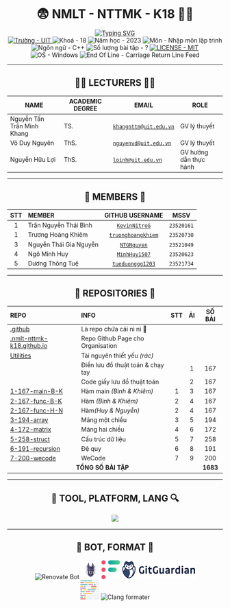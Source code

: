 <h1 align="center"><a href="https://github.com/NMLT-NTTMK-K18" style="color: inherit; text-decoration: none;">😨 NMLT - NTTMK - K18 😵‍💫</a></h1>

<div align="center">
	<a href="https://github.com/NMLT-NTTMK-K18"><img src="https://readme-typing-svg.herokuapp.com?font=JetBrains+Mono&duration=4000&pause=800&color=FDFFB6&background=222436&center=true&vCenter=true&random=true&width=500&lines=UIT;NH%E1%BA%ACP+M%C3%94N+L%E1%BA%ACP+TR%C3%8CNH;TH%E1%BA%A6Y+NGUY%E1%BB%84N+T%E1%BA%A4N+TR%E1%BA%A6N+MINH+KHANG;1000+B%C3%80I+CODE+THI%E1%BA%BEU+NHI;NMLT+NTTMK+K18;TR%C6%AF%E1%BB%9CNG+%C4%90%E1%BA%A0I+H%E1%BB%8CC+C%C3%94NG+NGH%E1%BB%86+TH%C3%94NG+TIN" alt="Typing SVG" /></a>
</div>

<!-- Source: https://git.io/typing-svg-->

<div align="center">
	<a href="https://uit.edu.vn/">
		<img src="https://img.shields.io/badge/tr%C6%B0%E1%BB%9Dng-UIT-a0c4ff?style=for-the-badge" alt="Trường - UIT">
	</a>
	<img src="https://img.shields.io/badge/kho%C3%A1-18-9bf6ff?style=for-the-badge" alt="Khoá - 18">
	<img src="https://img.shields.io/badge/n%C4%83m_h%E1%BB%8Dc-2023-caffbf?style=for-the-badge" alt="Năm học - 2023">
	<img src="https://img.shields.io/badge/m%C3%B4n-nh%E1%BA%ADp_m%C3%B4n_l%E1%BA%ADp_tr%C3%ACnh-fdffb6?style=for-the-badge" alt="Môn - Nhập môn lập trình">
	<img src="https://img.shields.io/badge/ng%C3%B4n_ng%E1%BB%AF-C%2B%2B-ffd6a5?style=for-the-badge" alt="Ngôn ngữ - C++">
	<img src="https://img.shields.io/badge/s%E1%BB%91%20l%C6%B0%E1%BB%A3ng%20b%C3%A0i%20t%E1%BA%ADp-%3F-ffadad?style=for-the-badge" alt="Số lượng bài tập - ?">
	<a href="./LICENSE">
		<img src="https://img.shields.io/badge/License-MIT-ffc6ff?style=for-the-badge" alt="LICENSE - MIT">
	</a>
	<img src="https://img.shields.io/badge/OS-Windows-bdb2ff?style=for-the-badge&logo=windows%2011" alt="OS - Windows">
	<img src="https://img.shields.io/badge/EOL-CRLF-a0c4ff?style=for-the-badge" alt="End Of Line - Carriage Return Line Feed">
</div>

---

<h2 align="center">🧑‍🏫 LECTURERS 👨‍🏫</h2>

<div align="center">
	<center>
		<table class="center-table">
			<thead>
				<tr>
					<th><b>NAME</B></th>
					<th><b>ACADEMIC DEGREE</B></th>
					<th><b>EMAIL</B></th>
					<th><b>ROLE</B></th>
				</tr>
			</thead>
			<tbody>
				<tr>
					<td>Nguyễn Tấn Trần Minh Khang</td>
					<td>TS.</td>
					<td><code><a href="mailto:khangnttm@uit.edu.vn">khangnttm@uit.edu.vn</a></code></td>
					<td>GV lý thuyết</td>
				</tr>
				<tr>
					<td>Võ Duy Nguyên</td>
					<td>ThS.</td>
					<td><code><a href="mailto:nguyenvd@uit.edu.vn">nguyenvd@uit.edu.vn</a></code></td>
					<td>GV lý thuyết</td>
				</tr>
				<tr>
					<td>Nguyễn Hữu Lợi</td>
					<td>ThS.</td>
					<td><code><a href="mailto:loinh@uit.edu.vn">loinh@uit.edu.vn</a></code></td>
					<td>GV hướng dẫn thực hành</td>
				</tr>
			</tbody>
		</table>
	</center>
</div>

---

<h2 align="center">🧒 MEMBERS 🧒</h2>

<div align="center">
	<center>
		<table class="center-table">
			<thead>
				<tr>
					<th align="center"><b>STT</b></th>
					<th align="left"><b>MEMBER</b></th>
					<th align="center"><b>GITHUB USERNAME</b></th>
					<th align="center"><b>MSSV</b></th>
				</tr>
			</thead>
			<tbody>
				<tr>
					<td align="center">1</td>
					<td>Trần Nguyễn Thái Bình</td>
					<td align="center"><code><a href="https://github.com/KevinNitroG">KevinNitroG</a></code></td>
					<td align="center"><code>23520161</code></td>
				</tr>
				<tr>
					<td align="center">1</td>
					<td>Trương Hoàng Khiêm</td>
					<td align="center"><code><a href="https://github.com/truonghoangkhiem">truonghoangkhiem</a></code></td>
					<td align="center"><code>23520730</code></td>
				</tr>
				<tr>
					<td align="center">3</td>
					<td>Nguyễn Thái Gia Nguyễn</td>
					<td align="center"><code><a href="https://github.com/NTGNguyen">NTGNguyen</a></code></td>
					<td align="center"><code>23521049</code></td>
				</tr>
				<tr>
					<td align="center">4</td>
					<td>Ngô Minh Huy</td>
					<td align="center"><code><a href="https://github.com/MinhHuy1507">MinhHuy1507</a></code></td>
					<td align="center"><code>23520623</code></td>
				</tr>
				<tr>
					<td align="center">5</td>
					<td>Dương Thông Tuệ</td>
					<td align="center"><code><a href="https://github.com/tueduonggg1203">tueduonggg1203</a></code></td>
					<td align="center"><code>23521734</code></td>
				</tr>
			</tbody>
		</table>
	</center>
</div>

---

<h2 align="center">📁 REPOSITORIES 📂</h2>

<div align="center">
	<center>
		<table class="center-table">
			<thead>
				<tr>
					<th align="left"><b>REPO</b></th>
					<th align="left"><b>INFO</b></th>
					<th><b>STT</b></th>
					<th><b>ẢI</b></th>
					<th><b>SỐ BÀI</b></th>
				</tr>
			</thead>
			<tbody>
				<tr>
					<td><a href="../../../.github">.github</a></td>
					<td>Là repo chứa cái nì nì 🤥</td>
					<td></td>
					<td></td>
					<td></td>
				</tr>
				<tr>
					<td><a href="../../../.nmlt-nttmk-k18.github.io">.nmlt-nttmk-k18.github.io</a></td>
					<td>Repo Github Page cho Organisation</td>
					<td></td>
					<td></td>
					<td></td>
				</tr>
				<tr>
					<td><a href="../../../Utilities">Utilities</a></td>
					<td>Tài nguyên thiết yếu <i>(rác)</i></td>
					<td></td>
					<td></td>
					<td></td>
				</tr>
				<tr>
					<td></td>
					<td>Điền lưu đồ thuật toán & chạy tay</td>
					<td></td>
					<td align="center">1</td>
					<td align="center">167</td>
					</tr>
					<tr>
					<td></td>
					<td>Code giấy lưu đồ thuật toán</td>
					<td></td>
					<td align="center">2</td>
					<td align="center">167</td>
					</tr>
				<tr>
					<td><a href="../../../1-167-main-B-K">1-167-main-B-K</a></td>
					<td>Hàm main <i>(Bình & Khiêm)</i></td>
					<td align="center">1</td>
					<td align="center">3</td>
					<td align="center">167</td>
				</tr>
				<tr>
					<td><a href="../../../2-167-func-B-K">2-167-func-B-K</a></td>
					<td>Hàm <i>(Bình & Khiêm)</i></td>
					<td align="center">2</td>
					<td align="center">4</td>
					<td align="center">167</td>
				</tr>
				<tr>
					<td><a href="../../../2-167-func-H-N">2-167-func-H-N</a></td>
					<td>Hàm<i>(Huy & Nguyễn)</i></td>
					<td align="center">2</td>
					<td align="center">4</td>
					<td align="center">167</td>
				</tr>
				<tr>
					<td><a href="../../../3-194-array">3-194-array</a></td>
					<td>Mảng một chiều</td>
					<td align="center">3</td>
					<td align="center">5</td>
					<td align="center">194</td>
				</tr>
				<tr>
					<td><a href="../../../4-172-matrix">4-172-matrix</a></td>
					<td>Mảng hai chiều</td>
					<td align="center">4</td>
					<td align="center">6</td>
					<td align="center">172</td>
				</tr>
				<tr>
					<td><a href="../../../5-258-struct">5-258-struct</a></td>
					<td>Cấu trúc dữ liệu</td>
					<td align="center">5</td>
					<td align="center">7</td>
					<td align="center">258</td>
				</tr>
				<tr>
					<td><a href="../../../6-191-recursion">6-191-recursion</a></td>
					<td>Đệ quy</td>
					<td align="center">6</td>
					<td align="center">8</td>
					<td align="center">191</td>
				</tr>
				<tr>
					<td><a href="../../../7-200-wecode">7-200-wecode</a></td>
					<td>WeCode</td>
					<td align="center">7</td>
					<td align="center">9</td>
					<td align="center">200</td>
				</tr>
				<tr>
					<td colspan="4" align="center"><strong>TỔNG SỐ BÀI TẬP</strong></td>
					<td align="center"><strong>1683</strong></td>
				</tr>
			</tbody>
		</table>
	</center>
</div>

---

<h2 align="center">🔮 TOOL, PLATFORM, LANG 🔍</h2>

<p align="center">
  <a href="https://skillicons.dev">
    <img src="https://skillicons.dev/icons?i=cpp,py,md,regex,bash,git,github,githubactions,visualstudio,vscode&perline=5&theme=dark" />
  </a>
</p>

---

<h2 align="center">🤖 BOT, FORMAT 🔨</h2>

<div class="svg-container" align="center">
    <img height="44px" src="https://avatars.githubusercontent.com/u/25180681?v=4" alt="Renovate Bot" />
    <img height="44px" src="/img/snyk-avatar-transparent.png" alt="Snyk" />
    <img height="44px" src="/img/codefactor-icon-svgrepo-com.svg" alt="CodeFactor" />
    <img height="44px" src="/img/gitguardian.svg" alt="Gitguardian" />
    <br>
    <img height="44px" src="/img/prettier-svgrepo-com.svg" alt="Prettier" />
    <img height="44px" src="https://llvm.org/img/LLVMWyvernSmall.png" alt="Clang formater" />
</div>

